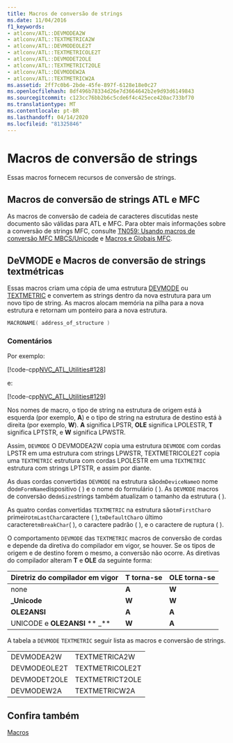 ```yaml
---
title: Macros de conversão de strings
ms.date: 11/04/2016
f1_keywords:
- atlconv/ATL::DEVMODEA2W
- atlconv/ATL::TEXTMETRICA2W
- atlconv/ATL::DEVMODEOLE2T
- atlconv/ATL::TEXTMETRICOLE2T
- atlconv/ATL::DEVMODET2OLE
- atlconv/ATL::TEXTMETRICT2OLE
- atlconv/ATL::DEVMODEW2A
- atlconv/ATL::TEXTMETRICW2A
ms.assetid: 2ff7c0b6-2bde-45fe-897f-6128e18e0c27
ms.openlocfilehash: 8df496b78334d26e7d3664642b2e9d93d6149843
ms.sourcegitcommit: c123cc76bb2b6c5cde6f4c425ece420ac733bf70
ms.translationtype: MT
ms.contentlocale: pt-BR
ms.lasthandoff: 04/14/2020
ms.locfileid: "81325846"
---
```

# <a name="string-conversion-macros"></a>Macros de conversão de strings

Essas macros fornecem recursos de conversão de strings.

## <a name="atl-and-mfc-string-conversion-macros"></a><a name="atl_and_mfc_string_conversion_macros"></a>Macros de conversão de strings ATL e MFC

As macros de conversão de cadeia de caracteres discutidas neste documento são válidas para ATL e MFC. Para obter mais informações sobre a conversão de strings MFC, consulte [TN059: Usando macros de conversão MFC MBCS/Unicode](../../mfc/tn059-using-mfc-mbcs-unicode-conversion-macros.md) e [Macros e Globais MFC](../../mfc/reference/mfc-macros-and-globals.md).

## <a name="devmode-and-textmetric-string-conversion-macros"></a><a name="devmode_and_textmetric_string_conversion_macros"></a>DeVMODE e Macros de conversão de strings textmétricas

Essas macros criam uma cópia de uma estrutura [DEVMODE](/windows/win32/api/wingdi/ns-wingdi-devmodea) ou [TEXTMETRIC](/windows/win32/api/wingdi/ns-wingdi-textmetricw) e convertem as strings dentro da nova estrutura para um novo tipo de string. As macros alocam memória na pilha para a nova estrutura e retornam um ponteiro para a nova estrutura.

```cpp
MACRONAME( address_of_structure )
```

### <a name="remarks"></a>Comentários

Por exemplo:

[!code-cpp[NVC_ATL_Utilities#128](../../atl/codesnippet/cpp/string-conversion-macros_1.cpp)]

e:

[!code-cpp[NVC_ATL_Utilities#129](../../atl/codesnippet/cpp/string-conversion-macros_2.cpp)]

Nos nomes de macro, o tipo de string na estrutura de origem está à esquerda (por exemplo, **A**) e o tipo de string na estrutura de destino está à direita (por exemplo, **W**). **A** significa LPSTR, **OLE** significa LPOLESTR, **T** significa LPTSTR, e **W** significa LPWSTR.

Assim, `DEVMODE` O DEVMODEA2W copia uma estrutura `DEVMODE` com cordas LPSTR em uma estrutura com strings LPWSTR, TEXTMETRICOLE2T copia uma `TEXTMETRIC` estrutura com cordas LPOLESTR em uma `TEXTMETRIC` estrutura com strings LPTSTR, e assim por diante.

As duas cordas convertidas `DEVMODE` na estrutura são`dmDeviceName`o nome do`dmFormName`dispositivo ( ) e o nome do formulário ( ). As `DEVMODE` macros de conversão de`dmSize`strings também atualizam o tamanho da estrutura ( ).

As quatro cordas convertidas `TEXTMETRIC` na estrutura são`tmFirstChar`o primeiro`tmLastChar`caractere ( ),`tmDefaultChar`o último caractere`tmBreakChar`( ), o caractere padrão ( ), e o caractere de ruptura ( ).

O comportamento `DEVMODE` das `TEXTMETRIC` macros de conversão de cordas e depende da diretiva do compilador em vigor, se houver. Se os tipos de origem e de destino forem o mesmo, a conversão não ocorre. As diretivas do compilador alteram **T** e **OLE** da seguinte forma:

|Diretriz do compilador em vigor|T torna-se|OLE torna-se|
|----------------------------------|---------------|-----------------|
|none|**A**|**W**|
|**\_Unicode**|**W**|**W**|
|**OLE2ANSI**|**A**|**A**|
|UNICODE e **OLE2ANSI** ** \_**|**W**|**A**|

A tabela a `DEVMODE` `TEXTMETRIC` seguir lista as macros e conversão de strings.

|||
|-|-|
|DEVMODEA2W|TEXTMETRICA2W|
|DEVMODEOLE2T|TEXTMETRICOLE2T|
|DEVMODET2OLE|TEXTMETRICT2OLE|
|DEVMODEW2A|TEXTMETRICW2A|

## <a name="see-also"></a>Confira também

[Macros](../../atl/reference/atl-macros.md)
